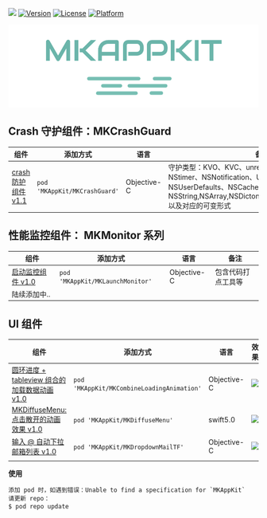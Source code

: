 


![](https://api.travis-ci.org/mythkiven/MKAppKit.svg?branch=master)
[![Version](https://img.shields.io/cocoapods/v/MKAppKit.svg?style=flat)](http://cocoapods.org/pods/MKAppKit)
[![License](https://img.shields.io/apm/l/vim-mode.svg)](http://cocoapods.org/pods/MKAppKit)
[![Platform](https://img.shields.io/cocoapods/p/MKAppKit.svg?style=flat)](http://cocoapods.org/pods/MKAppKit)


![](./source/icon_MKAppKit.png)


## Crash 守护组件：MKCrashGuard

| 组件 | 添加方式 | 语言 | 备注 |
| --- | --- | --- | --- |
| [crash 防护组件 v1.1](https://github.com/mythkiven/MKAppKit/blob/master/doc/MKCrashGuard.md) | `pod 'MKAppKit/MKCrashGuard' ` | Objective-C   | 守护类型：KVO、KVC、unrecognized selector、NStimer、NSNotification、UINavigationController、NSUserDefaults、NSCache、NSString,NSArray,NSDictonary,NSAttributedString,NSSet 以及对应的可变形式

## 性能监控组件： MKMonitor 系列

| 组件 | 添加方式 | 语言 | 备注 |
| --- | --- | --- | --- |
| [启动监控组件 v1.0](https://github.com/mythkiven/MKAppKit/blob/master/doc/MKMonitor.md) |  `pod 'MKAppKit/MKLaunchMonitor' ` | Objective-C   | 包含代码打点工具等
| 陆续添加中.. |  |  |



## UI 组件

| 组件 | 添加方式 | 语言 | 效果 |
| --- | --- | --- | --- |
| [圆环进度 + tableview 组合的加载数据动画 v1.0](https://github.com/mythkiven/MKAppKit/blob/master/doc/MKCombineLoadingAnimation.md) |  `pod 'MKAppKit/MKCombineLoadingAnimation' ` | Objective-C   | ![](https://github.com/mythkiven/MKAppKit/blob/master/source/MKCombineLoadingAnimation.gif)
| [MKDiffuseMenu: 点击散开的动画效果 v1.0](https://github.com/mythkiven/MKAppKit/blob/master/doc/MKDiffuseMenu.md) |  `pod 'MKAppKit/MKDiffuseMenu' ` | swift5.0   | ![](https://github.com/mythkiven/MKAppKit/blob/master/source/MKDiffuseMenu.gif)
| [输入 @ 自动下拉邮箱列表 v1.0](https://github.com/mythkiven/MKAppKit/blob/master/doc/MKDropdownMailTF.md) |  `pod 'MKAppKit/MKDropdownMailTF' ` |  Objective-C | ![](https://github.com/mythkiven/MKAppKit/blob/master/source/MKDropdownMailTF.gif)
|  |  |  |



**使用**

```
添加 pod 时，如遇到错误：Unable to find a specification for `MKAppKit`
请更新 repo：
$ pod repo update
```
